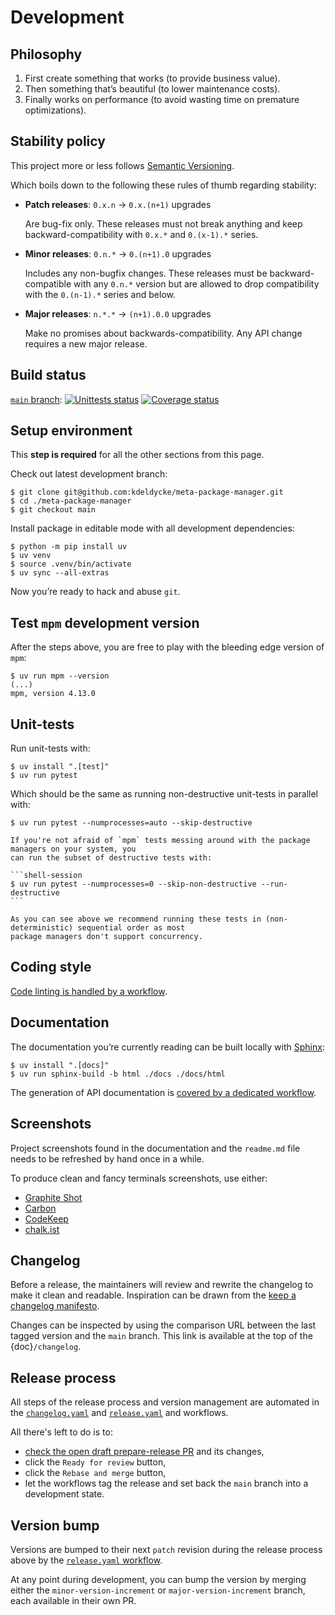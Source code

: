 # Development

## Philosophy

1. First create something that works (to provide business value).
1. Then something that’s beautiful (to lower maintenance costs).
1. Finally works on performance (to avoid wasting time on premature
   optimizations).

## Stability policy

This project more or less follows [Semantic Versioning](https://semver.org/).

Which boils down to the following these rules of thumb regarding stability:

- **Patch releases**: `0.x.n` → `0.x.(n+1)` upgrades

  Are bug-fix only. These releases must not break anything and keep
  backward-compatibility with `0.x.*` and `0.(x-1).*` series.

- **Minor releases**: `0.n.*` → `0.(n+1).0` upgrades

  Includes any non-bugfix changes. These releases must be backward-compatible
  with any `0.n.*` version but are allowed to drop compatibility with the
  `0.(n-1).*` series and below.

- **Major releases**: `n.*.*` → `(n+1).0.0` upgrades

  Make no promises about backwards-compatibility. Any API change requires a new
  major release.

## Build status

[`main` branch](https://github.com/kdeldycke/meta-package-manager/tree/main):
[![Unittests status](https://github.com/kdeldycke/meta-package-manager/actions/workflows/tests.yaml/badge.svg?branch=main)](https://github.com/kdeldycke/meta-package-manager/actions/workflows/tests.yaml?query=branch%3Amain)
[![Coverage status](https://codecov.io/gh/kdeldycke/meta-package-manager/branch/main/graph/badge.svg)](https://codecov.io/gh/kdeldycke/meta-package-manager/branch/main)

## Setup environment

This **step is required** for all the other sections from this page.

Check out latest development branch:

```shell-session
$ git clone git@github.com:kdeldycke/meta-package-manager.git
$ cd ./meta-package-manager
$ git checkout main
```

Install package in editable mode with all development dependencies:

```shell-session
$ python -m pip install uv
$ uv venv
$ source .venv/bin/activate
$ uv sync --all-extras
```

Now you’re ready to hack and abuse `git`.

## Test `mpm` development version

After the steps above, you are free to play with the bleeding edge version of `mpm`:

```shell-session
$ uv run mpm --version
(...)
mpm, version 4.13.0
```

## Unit-tests

Run unit-tests with:

```shell-session
$ uv install ".[test]"
$ uv run pytest
```

Which should be the same as running non-destructive unit-tests in parallel with:

```shell-session
$ uv run pytest --numprocesses=auto --skip-destructive
```

````{danger}
If you're not afraid of `mpm` tests messing around with the package managers on your system, you
can run the subset of destructive tests with:

```shell-session
$ uv run pytest --numprocesses=0 --skip-non-destructive --run-destructive
```

As you can see above we recommend running these tests in (non-deterministic) sequential order as most
package managers don't support concurrency.
````

## Coding style

[Code linting is handled by a workflow](https://github.com/kdeldycke/meta-package-manager/blob/main/.github/workflows/lint.yaml).

## Documentation

The documentation you’re currently reading can be built locally with
[Sphinx](https://www.sphinx-doc.org):

```shell-session
$ uv install ".[docs]"
$ uv run sphinx-build -b html ./docs ./docs/html
```

The generation of API documentation is
[covered by a dedicated workflow](https://github.com/kdeldycke/meta-package-manager/blob/main/.github/workflows/docs.yaml).

## Screenshots

Project screenshots found in the documentation and the `readme.md` file needs
to be refreshed by hand once in a while.

To produce clean and fancy terminals screenshots, use either:

- [Graphite Shot](https://graphite-shot.now.sh)
- [Carbon](https://github.com/carbon-app/carbon)
- [CodeKeep](https://codekeep.io/screenshot)
- [chalk.ist](https://chalk.ist)

## Changelog

Before a release, the maintainers will review and rewrite the changelog to make
it clean and readable. Inspiration can be drawn from the
[keep a changelog manifesto](https://keepachangelog.com).

Changes can be inspected by using the comparison URL between the last tagged
version and the `main` branch. This link is available at the top of the
{doc}`/changelog`.

## Release process

All steps of the release process and version management are automated in the
[`changelog.yaml`](https://github.com/kdeldycke/meta-package-manager/blob/main/.github/workflows/changelog.yaml) and
[`release.yaml`](https://github.com/kdeldycke/meta-package-manager/blob/main/.github/workflows/release.yaml) and workflows.

All there's left to do is to:

- [check the open draft prepare-release PR](https://github.com/kdeldycke/meta-package-manager/pulls?q=is%3Apr+is%3Aopen+head%3Aprepare-release)
  and its changes,
- click the `Ready for review` button,
- click the `Rebase and merge` button,
- let the workflows tag the release and set back the `main` branch into a
  development state.

## Version bump

Versions are bumped to their next `patch` revision during the release process
above by the
[`release.yaml` workflow](https://github.com/kdeldycke/meta-package-manager/blob/main/.github/workflows/release.yaml).

At any point during development, you can bump the version by merging either the
`minor-version-increment` or `major-version-increment` branch, each available
in their own PR.
